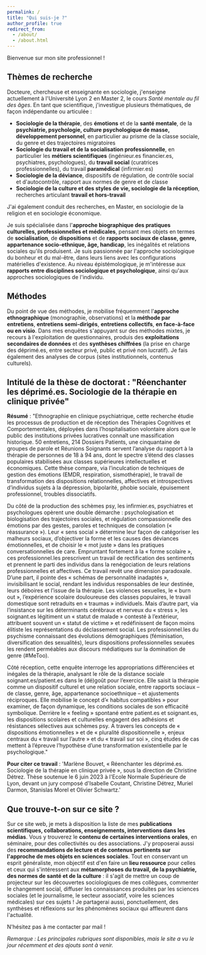 ```yaml
---
permalink: /
title: "Qui suis-je ?"
author_profile: true
redirect_from: 
  - /about/
  - /about.html
---
```


Bienvenue sur mon site professionnel !

## Thèmes de recherche

Docteure, chercheuse et enseignante en sociologie, j'enseigne actuellement à l'Université Lyon 2 en Master 2, le cours *Santé mentale au fil des âges*. En tant que scientifique, j'investigue plusieurs thématiques, de façon indépendante ou articulée :
- **Sociologie de la thérapie**, des **émotions** et de la **santé mentale**, de la **psychiatrie, psychologie, culture psychologique de masse, développement personnel**, en particulier au prisme de la classe sociale, du genre et des trajectoires migratoires  
- **Sociologie du travail et de la socialisation professionnelle**, en particulier les **métiers scientifiques** (ingénieur.es financier.es, psychiatres, psychologues), du **travail social** (curatrices professionnelles), du travail **paramédical** (infirmier.es)
- **Sociologie de la déviance**, dispositifs de régulation, de contrôle social et d'autocontrôle, rapport aux normes de genre et de classe
- **Sociologie de la culture et des styles de vie, sociologie de la réception**, recherches articulant **travail et hors-travail**

J'ai également conduit des recherches, en Master, en sociologie de la religion et en sociologie économique. 

Je suis spécialisée dans l'**approche biographique des pratiques culturelles, professionnelles et médicales**, pensant mes objets en termes de **socialisation**, de **dispositions** et de **rapports sociaux de classe, genre, appartenance socio-ethnique, âge, handicap**, les inégalités et relations sociales qu'ils produisent. Je suis passionnée par l'approche sociologique du bonheur et du mal-être, dans leurs liens avec les configurations matérielles d'existence. Au niveau épistémologique, je m'intéresse aux **rapports entre disciplines sociologique et psychologique**, ainsi qu'aux approches sociologiques de l'individu. 

## Méthodes

Du point de vue des méthodes, je mobilise fréquemment l'**approche ethnographique** (monographie, observations) et la **méthode par entretiens**, **entretiens semi-dirigés**, **entretiens collectifs**, **en face-à-face ou en visio**. Dans mes enquêtes s'appuyant sur des méthodes mixtes, je recours à l'exploitation de questionnaires, produis des **exploitations secondaires de données** et des **synthèses chiffrées** (la prise en charge des déprimé.es, entre secteur privé, public et privé non lucratif). Je fais également des analyses de corpus (sites institutionnels, contenus culturels).

## Intitulé de la thèse de doctorat : "Réenchanter les déprimé.es. Sociologie de la thérapie en clinique privée"

**Résumé** : "Ethnographie en clinique psychiatrique, cette recherche étudie les processus de production et de réception des Thérapies Cognitives et Comportementales, déployées dans l’hospitalisation volontaire alors que le public des institutions privées lucratives connaît une massification historique. 50 entretiens, 214 Dossiers Patients, une cinquantaine de groupes de parole et Réunions Soignants servent l’analyse du rapport à la thérapie de personnes de 18 à 94 ans, dont le spectre s’étend des classes populaires stabilisées aux classes supérieures intellectuelles et économiques. Cette thèse compare, via l’inculcation de techniques de gestion des émotions (EMDR, respiration, sismothérapie), le travail de transformation des dispositions relationnelles, affectives et introspectives d’individus sujets à la dépression, bipolarité, phobie sociale, épuisement professionnel, troubles dissociatifs. 

Du côté de la production des schèmes psy, les infirmier.es, psychiatres et psychologues opèrent une double démarche : psychologisation et biologisation des trajectoires sociales, et régulation compassionnelle des émotions par des gestes, paroles et techniques de consolation (« réassurance »). Leur « sens social » détermine leur façon de catégoriser les malheurs sociaux, d’objectiver la forme et les causes des déviances émotionnelles, et de choisir le « mot juste » dans les pratiques conversationnelles de care. Empruntant fortement à la « forme scolaire », ces professionnel.les prescrivent un travail de rectification des sentiments et prennent le parti des individus dans la renégociation de leurs relations professionnelles et affectives. Ce travail revêt une dimension paradoxale. D’une part, il pointe des « schémas de personnalité inadaptés », invisibilisant le social, rendant les individus responsables de leur destinée, leurs déboires et l’issue de la thérapie. Les violences sexuelles, le « burn out », l’expérience scolaire douloureuse des classes populaires, le travail domestique sont retraduits en « traumas » individuels. Mais d’autre part, via l’insistance sur les déterminants cérébraux et nerveux du « stress », les soignant.es légitiment un « statut de malade » contesté à l’extérieur, attribuent souvent un « statut de victime » et redéfinissent de façon moins élitiste les représentations du déclassement social. Les professionnel.les du psychisme connaissant des évolutions démographiques (féminisation, diversification des sexualités), leurs dispositions professionnelles sexuées les rendent perméables aux discours médiatiques sur la domination de genre (#MeToo). 

Côté réception, cette enquête interroge les appropriations différenciées et inégales de la thérapie, analysant le rôle de la distance sociale soignant.es/patient.es dans le (dé)goût pour l’exercice. Elle saisit la thérapie comme un dispositif culturel et une relation sociale, entre rapports sociaux – de classe, genre, âge, appartenance socioethnique – et ajustements réciproques. Elle mobilise le concept d’« habitus compatibles » pour examiner, de façon dynamique, les conditions sociales de son efficacité symbolique. Derrière le « feeling » spontané entre patient.es et soignant.es, les dispositions scolaires et culturelles engagent des adhésions et résistances sélectives aux schèmes psy. A travers les concepts de « dispositions émotionnelles » et de « pluralité dispositionnelle », enjeux centraux du « travail sur l’autre » et du « travail sur soi », cinq études de cas mettent à l’épreuve l’hypothèse d’une transformation existentielle par le psychologique."

**Pour citer ce travail** : 'Marlène Bouvet, « Réenchanter les déprimé.es. Sociologie de la thérapie en clinique privée », sous la direction de Christine Détrez. Thèse soutenue le 6 juin 2023 à l'Ecole Normale Supérieure de Lyon, devant un jury composé d'Isabelle Coutant, Christine Détrez, Muriel Darmon, Stanislas Morel et Olivier Schwartz.'

## Que trouve-t-on sur ce site ?

Sur ce site web, je mets à disposition la liste de mes **publications scientifiques, collaborations, enseignements, interventions dans les médias**. Vous y trouverez le **contenu de certaines interventions orales**, en séminaire, pour des collectivités ou des associations. J'y proposerai aussi des **recommandations de lecture et de contenus pertinents sur l'approche de mes objets en sciences sociales**. Tout en conservant un esprit généraliste, mon objectif est d'en faire un **lieu ressource** pour celles et ceux qui s'intéressent aux **métamorphoses du travail, de la psychiatrie, des normes de santé et de la culture** : il s'agit de mettre un coup de projecteur sur les découvertes sociologiques de mes collègues, commenter le changement social, diffuser les connaissances produites par les sciences sociales (et le journalisme, le secteur associatif, voire les sciences médicales) sur ces sujets ! Je partagerai aussi, ponctuellement, des synthèses et réflexions sur les phénomènes sociaux qui affleurent dans l'actualité.

N'hésitez pas à me contacter par mail !

*Remarque : Les principales rubriques sont disponibles, mais le site a vu le jour récemment et des ajouts sont à venir.*
